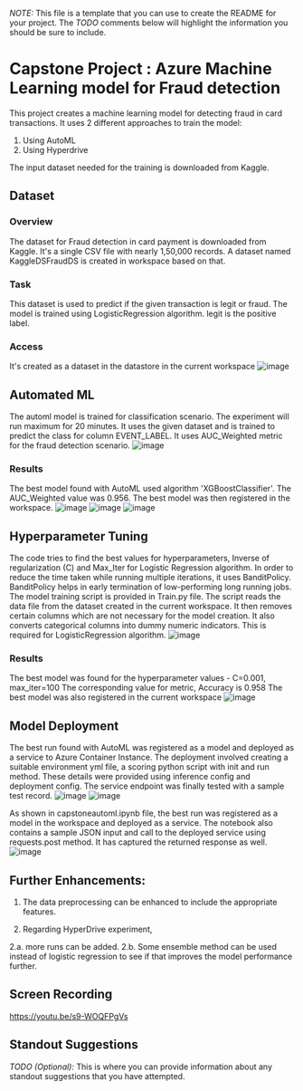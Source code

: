*NOTE:* This file is a template that you can use to create the README for your project. The *TODO* comments below will highlight the information you should be sure to include.

# Capstone Project : Azure Machine Learning model for Fraud detection

This project creates a machine learning model for detecting fraud in card transactions. It uses 2 different approaches to train the model:
1. Using AutoML
2. Using Hyperdrive

The input dataset needed for the training is downloaded from Kaggle.

## Dataset

### Overview
The dataset for Fraud detection in card payment is downloaded from Kaggle. It's a single CSV file with nearly 1,50,000 records. A dataset named KaggleDSFraudDS is created in workspace based on that. 

### Task
This dataset is used to predict if the given transaction is legit or fraud. The model is trained using LogisticRegression algorithm. legit is the positive label.

### Access
It's created as a dataset in the datastore in the current workspace
![image](https://user-images.githubusercontent.com/109726862/184794471-4fd89625-b1fc-4640-9c66-705b960cf285.png)

## Automated ML
The automl model is trained for classification scenario. The experiment will run maximum for 20 minutes. It uses the given dataset and is trained to predict the class for column EVENT_LABEL. It uses AUC_Weighted metric for the fraud detection scenario.
![image](https://user-images.githubusercontent.com/109726862/184794873-f7d5707e-eced-483e-be02-a0055d1c0ee6.png)

### Results
The best model found with AutoML used algorithm 'XGBoostClassifier'. The AUC_Weighted value was 0.956. The best model was then registered in the workspace.
![image](https://user-images.githubusercontent.com/109726862/184794892-c6e9e1bd-dba6-41b2-9f08-4579cb2be3c8.png)
![image](https://user-images.githubusercontent.com/109726862/184794913-4d22ae1c-7f0a-4eb8-99b0-d3c57ece7c81.png)
![image](https://user-images.githubusercontent.com/109726862/184795272-e9bd7b51-15cb-43e7-9b8c-3ec9978c2b04.png)

## Hyperparameter Tuning
The code tries to find the best values for hyperparameters, Inverse of regularization (C) and Max_Iter for Logistic Regression algorithm. In order to reduce the time taken while running multiple iterations, it uses BanditPolicy. BanditPolicy helps in early termination of low-performing long running jobs. The model training script is provided in Train.py file. The script reads the data file from the dataset created in the current workspace. It then removes certain columns which are not necessary for the model creation. It also converts categorical columns into dummy numeric indicators. This is required for LogisticRegression algorithm. 
![image](https://user-images.githubusercontent.com/109726862/184795228-6425a179-031a-4173-9600-f376652f2f5e.png)

### Results
The best model was found for the hyperparameter values - C=0.001, max_iter=100
The corresponding value for metric, Accuracy is 0.958
The best model was also registered in the current workspace
![image](https://user-images.githubusercontent.com/109726862/184795252-43417e5b-56cb-447d-80fb-f4402196beb5.png)

## Model Deployment
The best run found with AutoML was registered as a model and deployed as a service to Azure Container Instance. The deployment involved creating a suitable environment yml file, a scoring python script with init and run method. These details were provided using inference config and deployment config. The service endpoint was finally tested with a sample test record.
![image](https://user-images.githubusercontent.com/109726862/184795463-5c11be3b-ab69-4ff8-bb52-f3a388e452b4.png)
![image](https://user-images.githubusercontent.com/109726862/184795484-ef7257f1-2ad2-403a-b718-d5f602267fd4.png)

As shown in capstoneautoml.ipynb file, the best run was registered as a model in the workspace and deployed as a service. The notebook also contains a sample JSON input and call to the deployed service using requests.post method. It has captured the returned response as well. 
![image](https://user-images.githubusercontent.com/109726862/184937049-040a3c2d-f8fe-4922-b596-ff862c1942fe.png)

## Further Enhancements:

1. The data preprocessing can be enhanced to include the appropriate features.

2. Regarding HyperDrive experiment,

  2.a. more runs can be added.
  2.b. Some ensemble method can be used instead of logistic regression to see if that improves the model performance further.
  

## Screen Recording
https://youtu.be/s9-WOQFPgVs

## Standout Suggestions
*TODO (Optional):* This is where you can provide information about any standout suggestions that you have attempted.
